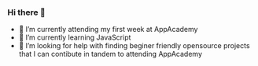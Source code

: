 ### Hi there 👋
- 🔭 I’m currently attending my first week at AppAcademy
- 🌱 I’m currently learning JavaScript
- 🤔 I’m looking for help with finding beginer friendly opensource projects that I can contibute in tandem to attending AppAcademy 

<!--
**elya-le/elya-le** is a ✨ _special_ ✨ repository because its `README.md` (this file) appears on your GitHub profile.

Here are some ideas to get you started:

- 🔭 I’m currently working on ...
- 🌱 I’m currently learning ...
- 👯 I’m looking to collaborate on ...
- 🤔 I’m looking for help with ...
- 💬 Ask me about ...
- 📫 How to reach me: ...
- 😄 Pronouns: ...
- ⚡ Fun fact: ...
-->
